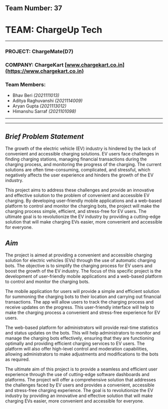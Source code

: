 ## Team Number: 37 

# TEAM: ChargeUp Tech 
---

### PROJECT: **ChargeMate(D7)**

### COMPANY: **ChargeKart** [www.chargekart.co.in](https://www.chargekart.co.in) 

### Team Members: 
- Bhav Beri _(2021111013)_
- Aditya Raghuvanshi _(2021114009)_
- Aryan Gupta _(2021113012)_
- Himanshu Sarraf _(2021101098)_

----
---
## _Brief Problem Statement_

The growth of the electric vehicle (EV) industry is hindered by the lack of convenient and accessible charging solutions. EV users face challenges in finding charging stations, managing financial transactions during the charging process, and monitoring the progress of the charging. The current solutions are often time-consuming, complicated, and stressful, which negatively affects the user experience and hinders the growth of the EV industry. 

This project aims to address these challenges and provide an innovative and effective solution to the problem of convenient and accessible EV charging. By developing user-friendly mobile applications and a web-based platform to control and monitor the charging bots, the project will make the charging process simple, efficient, and stress-free for EV users. The ultimate goal is to revolutionize the EV industry by providing a cutting-edge solution that will make charging EVs easier, more convenient and accessible for everyone. 

## _Aim_

The project is aimed at providing a convenient and accessible charging solution for electric vehicles (EVs) through the use of automatic charging bots. The objective is to simplify the charging process for EV users and boost the growth of the EV industry. The focus of this specific project is the development of user-friendly mobile applications and a web-based platform to control and monitor the charging bots. 

The mobile application for users will provide a simple and efficient solution for summoning the charging bots to their location and carrying out financial transactions. The app will allow users to track the charging process and receive updates on the progress. This user-friendly interface will help to make the charging process a convenient and stress-free experience for EV users. 

The web-based platform for administrators will provide real-time statistics and status updates on the bots. This will help administrators to monitor and manage the charging bots effectively, ensuring that they are functioning optimally and providing efficient charging services to EV users. The platform will also offer high-level control and moderation capabilities, allowing administrators to make adjustments and modifications to the bots as required. 

The ultimate aim of this project is to provide a seamless and efficient user experience through the use of cutting-edge software dashboards and platforms. The project will offer a comprehensive solution that addresses the challenges faced by EV users and provides a convenient, accessible and stress-free charging experience. The goal is to revolutionize the EV industry by providing an innovative and effective solution that will make charging EVs easier, more convenient and accessible for everyone. 